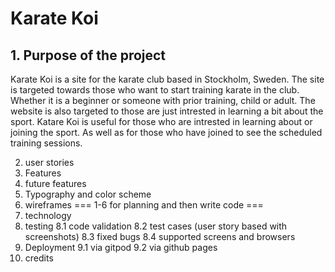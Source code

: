 # Karate Koi

## 1. Purpose of the project


Karate Koi is a site for the karate club based in Stockholm, Sweden. The site is targeted towards those who want to start training karate in the club. Whether it is a beginner or someone with prior training, child or adult. The website is also targeted to those are just intrested in learning a bit about the sport. Katare Koi is useful for those who are intrested in learning about or joining the sport. As well as for those who have joined to see the scheduled training sessions.

2. user stories
3. Features
4. future features
5. Typography and color scheme
6. wireframes
=== 1-6 for planning and then write code ===
7. technology
8. testing
   8.1 code validation
   8.2 test cases (user story based with screenshots)
   8.3 fixed bugs
   8.4 supported screens and browsers
9. Deployment
   9.1 via gitpod
   9.2 via github pages
10. credits